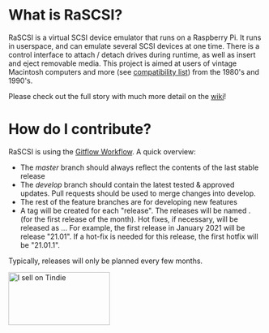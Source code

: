 # What is RaSCSI?
RaSCSI is a virtual SCSI device emulator that runs on a Raspberry Pi. It runs in userspace, and can emulate several SCSI devices at one time. There is a control interface to attach / detach drives during runtime, as well as insert and eject removable media. This project is aimed at users of vintage Macintosh computers and more (see [compatibility list](https://github.com/akuker/RASCSI/wiki/Compatibility)) from the 1980's and 1990's.

Please check out the full story with much more detail on the [wiki](https://github.com/akuker/RASCSI/wiki)!

# How do I contribute?
RaSCSI is using the <a href="https://datasift.github.io/gitflow/IntroducingGitFlow.html">Gitflow Workflow</a>. A quick overview:

- The *master* branch should always reflect the contents of the last stable release
- The *develop* branch should contain the latest tested & approved updates. Pull requests should be used to merge changes into develop.
- The rest of the feature branches are for developing new features
- A tag will be created for each "release". The releases will be named <year>.<month> (for the first release of the month). Hot fixes, if necessary, will be released as <year>.<month>.<release number>. For example, the first release in January 2021 will be release "21.01". If a hot-fix is needed for this release, the first hotfix will be "21.01.1".
  
Typically, releases will only be planned every few months.

<a href="https://www.tindie.com/stores/landogriffin/?ref=offsite_badges&utm_source=sellers_akuker&utm_medium=badges&utm_campaign=badge_large"><img src="https://d2ss6ovg47m0r5.cloudfront.net/badges/tindie-larges.png" alt="I sell on Tindie" width="200" height="104"></a>
